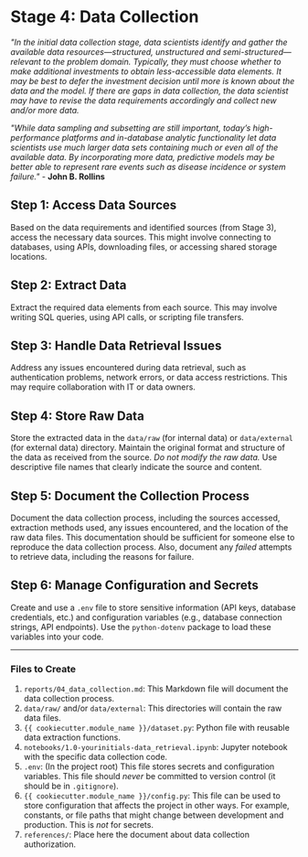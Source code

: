 # Stage 4: Data Collection
_"In the initial data collection stage, data scientists identify and gather the available data resources—structured, unstructured and semi-structured—relevant to the problem domain. Typically, they must choose whether to make additional investments to obtain less-accessible data elements. It may be best to defer the investment decision until more is known about the data and the model. If there are gaps in data collection, the data scientist may have to revise the data requirements accordingly and collect new and/or more data._

_"While data sampling and subsetting are still important, today’s high-performance platforms and in-database analytic functionality let data scientists use much larger data sets containing much or even all of the available data. By incorporating more data, predictive models may be better able to represent rare events such as disease incidence or system failure."_ - **John B. Rollins**

## Step 1: Access Data Sources
Based on the data requirements and identified sources (from Stage 3), access the necessary data sources. This might involve connecting to databases, using APIs, downloading files, or accessing shared storage locations.

## Step 2: Extract Data
Extract the required data elements from each source. This may involve writing SQL queries, using API calls, or scripting file transfers.

## Step 3: Handle Data Retrieval Issues
Address any issues encountered during data retrieval, such as authentication problems, network errors, or data access restrictions. This may require collaboration with IT or data owners.

## Step 4: Store Raw Data
Store the extracted data in the `data/raw` (for internal data) or `data/external` (for external data) directory. Maintain the original format and structure of the data as received from the source. *Do not modify the raw data.* Use descriptive file names that clearly indicate the source and content.

## Step 5: Document the Collection Process
Document the data collection process, including the sources accessed, extraction methods used, any issues encountered, and the location of the raw data files. This documentation should be sufficient for someone else to reproduce the data collection process. Also, document any *failed* attempts to retrieve data, including the reasons for failure.

## Step 6: Manage Configuration and Secrets
Create and use a `.env` file to store sensitive information (API keys, database credentials, etc.) and configuration variables (e.g., database connection strings, API endpoints).  Use the `python-dotenv` package to load these variables into your code.

---

### Files to Create

1.  `reports/04_data_collection.md`: This Markdown file will document the data collection process.
2.  `data/raw/` and/or `data/external`: This directories will contain the raw data files.
3.  `{{ cookiecutter.module_name }}/dataset.py`: Python file with reusable data extraction functions.
4.  `notebooks/1.0-yourinitials-data_retrieval.ipynb`: Jupyter notebook with the specific data collection code.
5.  `.env`: (In the project root) This file stores secrets and configuration variables. This file should *never* be committed to version control (it should be in `.gitignore`). 
6. `{{ cookiecutter.module_name }}/config.py`: This file can be used to store configuration that affects the project in other ways. For example, constants, or file paths that might change between development and production. This is *not* for secrets.
7.  `references/`: Place here the document about data collection authorization.